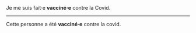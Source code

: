 <!---->Je me suis fait·e <b>vacciné·e</b> contre la Covid.

---

<!---->Cette personne a été <b>vacciné·e</b> contre la covid.
